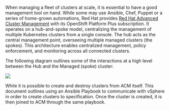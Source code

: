 When managing a fleet of clusters at scale, it is essential to have a good management tool on hand. While some may use Ansible, Chef, Puppet or a series of home-grown automations, Red Hat provides [Red Hat Advanced Cluster Management](https://access.redhat.com/products/red-hat-advanced-cluster-management-for-kubernetes) with its OpenShift Platform Plus subscription. It operates on a hub-and-spoke model, centralizing the management of multiple Kubernetes clusters from a single console. The hub acts as the central management point, overseeing multiple managed clusters (the spokes). This architecture enables centralized management, policy enforcement, and monitoring across all connected clusters.

The following diagram outlines some of the interactions at a high level between the Hub and the Managed (spoke) cluster:

![](../src/images/ACM1.png)

While it is possible to create and destroy clusters from ACM itself. This document outlines using an Ansible Playbook to communicate with vSphere in order to create clusters to specification. Once the cluster is created, it is then joined to ACM through the same playbook. 